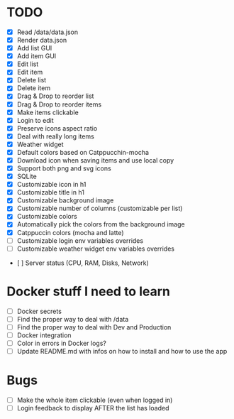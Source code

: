 # TODO
* [x] Read /data/data.json
* [x] Render data.json
* [x] Add list GUI
* [x] Add item GUI
* [x] Edit list
* [x] Edit item
* [x] Delete list
* [x] Delete item
* [x] Drag & Drop to reorder list
* [x] Drag & Drop to reorder items
* [x] Make items clickable
* [x] Login to edit
* [x] Preserve icons aspect ratio
* [x] Deal with really long items
* [x] Weather widget
* [x] Default colors based on Catppucchin-mocha
* [x] Download icon when saving items and use local copy
* [x] Support both png and svg icons
* [x] SQLite
* [x] Customizable icon in h1
* [x] Customizable title in h1
* [x] Customizable background image
* [x] Customizable number of columns (customizable per list)
* [x] Customizable colors 
* [x] Automatically pick the colors from the background image
* [x] Catppuccin colors (mocha and latte)
* [ ] Customizable login env variables overrides
* [ ] Customizable weather widget env variables overrides
* [ ] Server status (CPU, RAM, Disks, Network)

# Docker stuff I need to learn
* [ ] Docker secrets
* [ ] Find the proper way to deal with /data
* [ ] Find the proper way to deal with Dev and Production
* [ ] Docker integration
* [ ] Color in errors in Docker logs?
* [ ] Update README.md with infos on how to install and how to use the app

# Bugs
* [ ] Make the whole item clickable (even when logged in)
* [ ] Login feedback to display AFTER the list has loaded
